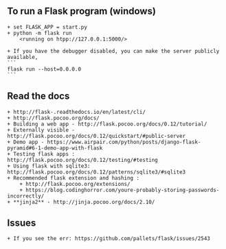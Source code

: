 ## To run a Flask program (windows)
    + set FLASK_APP = start.py
    + python -m flask run
        <running on htpp://127.0.0.1:5000/>

    + If you have the debugger disabled, you can make the server publicly available,
    ```
    flask run --host=0.0.0.0
    ```

## Read the docs
    + http://flask-.readthedocs.io/en/latest/cli/
    + http://flask.pocoo.org/docs/
    + Building a web app - http://flask.pocoo.org/docs/0.12/tutorial/
    + Externally visible - http://flask.pocoo.org/docs/0.12/quickstart/#public-server
    + Demo app - https://www.airpair.com/python/posts/django-flask-pyramid#6-1-demo-app-with-flask
    + Testing flask apps : http://flask.pocoo.org/docs/0.12/testing/#testing
    + Using flask with sqlite3: http://flask.pocoo.org/docs/0.12/patterns/sqlite3/#sqlite3
    + Recommended flask extension and hashing :
        + http://flask.pocoo.org/extensions/
        + https://blog.codinghorror.com/youre-probably-storing-passwords-incorrectly/
    + **jinja2** - http://jinja.pocoo.org/docs/2.10/

## Issues
    + If you see the err: https://github.com/pallets/flask/issues/2543
